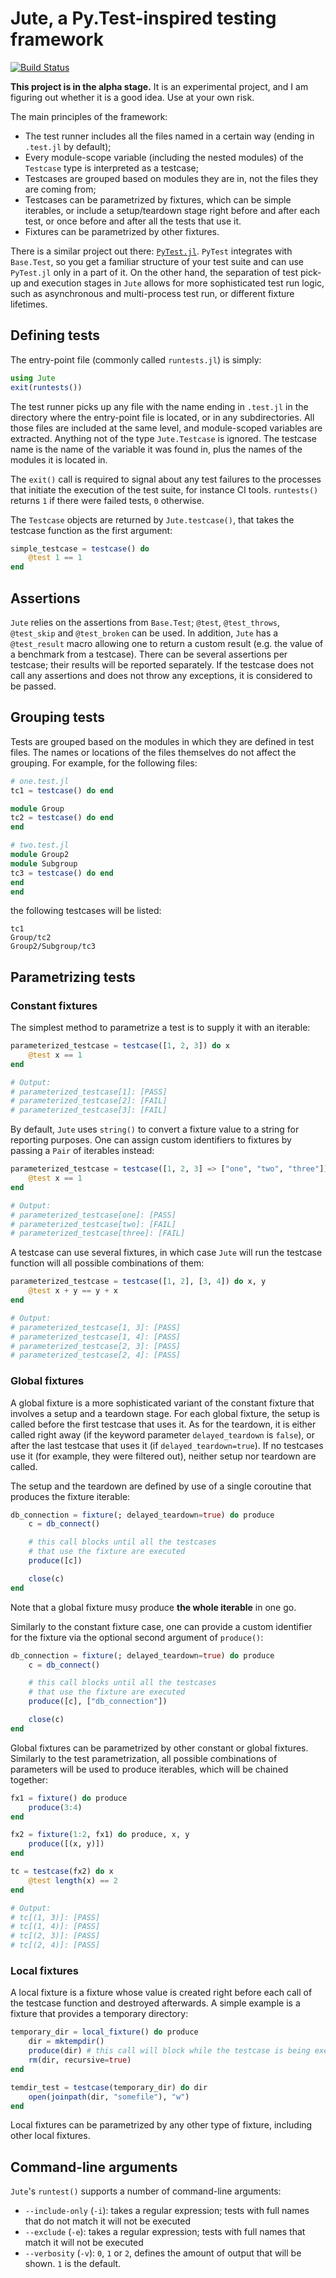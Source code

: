 # Jute, a Py.Test-inspired testing framework

[![Build Status](https://travis-ci.org/fjarri/Jute.jl.svg?branch=master)](https://travis-ci.org/fjarri/Jute.jl)

**This project is in the alpha stage.**
It is an experimental project, and I am figuring out whether it is a good idea.
Use at your own risk.

The main principles of the framework:

* The test runner includes all the files named in a certain way (ending in `.test.jl` by default);
* Every module-scope variable (including the nested modules) of the `Testcase` type is interpreted as a testcase;
* Testcases are grouped based on modules they are in, not the files they are coming from;
* Testcases can be parametrized by fixtures, which can be simple iterables, or include a setup/teardown stage right before and after each test, or once before and after all the tests that use it.
* Fixtures can be parametrized by other fixtures.

There is a similar project out there: [`PyTest.jl`](https://github.com/pdobacz/PyTest.jl). `PyTest` integrates with `Base.Test`, so you get a familiar structure of your test suite and can use `PyTest.jl` only in a part of it. On the other hand, the separation of test pick-up and execution stages in `Jute` allows for more sophisticated test run logic, such as asynchronous and multi-process test run, or different fixture lifetimes.


## Defining tests

The entry-point file (commonly called `runtests.jl`) is simply:

```julia
using Jute
exit(runtests())
```

The test runner picks up any file with the name ending in `.test.jl` in the directory where the entry-point file is located, or in any subdirectories.
All those files are included at the same level, and module-scoped variables are extracted.
Anything not of the type `Jute.Testcase` is ignored.
The testcase name is the name of the variable it was found in, plus the names of the modules it is located in.

The `exit()` call is required to signal about any test failures to the processes that initiate the execution of the test suite, for instance CI tools.
`runtests()` returns `1` if there were failed tests, `0` otherwise.

The `Testcase` objects are returned by `Jute.testcase()`, that takes the testcase function as the first argument:

```julia
simple_testcase = testcase() do
    @test 1 == 1
end
```


## Assertions

`Jute` relies on the assertions from `Base.Test`; `@test`, `@test_throws`, `@test_skip` and `@test_broken` can be used.
In addition, `Jute` has a `@test_result` macro allowing one to return a custom result (e.g. the value of a benchmark from a testcase).
There can be several assertions per testcase; their results will be reported separately.
If the testcase does not call any assertions and does not throw any exceptions, it is considered to be passed.


## Grouping tests

Tests are grouped based on the modules in which they are defined in test files.
The names or locations of the files themselves do not affect the grouping.
For example, for the following files:

```julia
# one.test.jl
tc1 = testcase() do end

module Group
tc2 = testcase() do end
end

# two.test.jl
module Group2
module Subgroup
tc3 = testcase() do end
end
end
```

the following testcases will be listed:

```
tc1
Group/tc2
Group2/Subgroup/tc3
```


## Parametrizing tests

### Constant fixtures

The simplest method to parametrize a test is to supply it with an iterable:

```julia
parameterized_testcase = testcase([1, 2, 3]) do x
    @test x == 1
end

# Output:
# parameterized_testcase[1]: [PASS]
# parameterized_testcase[2]: [FAIL]
# parameterized_testcase[3]: [FAIL]
```

By default, `Jute` uses `string()` to convert a fixture value to a string for reporting purposes.
One can assign custom identifiers to fixtures by passing a `Pair` of iterables instead:

```julia
parameterized_testcase = testcase([1, 2, 3] => ["one", "two", "three"]) do x
    @test x == 1
end

# Output:
# parameterized_testcase[one]: [PASS]
# parameterized_testcase[two]: [FAIL]
# parameterized_testcase[three]: [FAIL]
```

A testcase can use several fixtures, in which case `Jute` will run the testcase function will all possible combinations of them:

```julia
parameterized_testcase = testcase([1, 2], [3, 4]) do x, y
    @test x + y == y + x
end

# Output:
# parameterized_testcase[1, 3]: [PASS]
# parameterized_testcase[1, 4]: [PASS]
# parameterized_testcase[2, 3]: [PASS]
# parameterized_testcase[2, 4]: [PASS]
```

### Global fixtures

A global fixture is a more sophisticated variant of the constant fixture that involves a setup and a teardown stage.
For each global fixture, the setup is called before the first testcase that uses it.
As for the teardown, it is either called right away (if the keyword parameter `delayed_teardown` is `false`), or after the last testcase that uses it (if `delayed_teardown=true`).
If no testcases use it (for example, they were filtered out), neither setup nor teardown are called.

The setup and the teardown are defined by use of a single coroutine that produces the fixture iterable:

```julia
db_connection = fixture(; delayed_teardown=true) do produce
    c = db_connect()

    # this call blocks until all the testcases
    # that use the fixture are executed
    produce([c])

    close(c)
end
```

Note that a global fixture musy produce **the whole iterable** in one go.

Similarly to the constant fixture case, one can provide a custom identifier for the fixture via the optional second argument of `produce()`:

```julia
db_connection = fixture(; delayed_teardown=true) do produce
    c = db_connect()

    # this call blocks until all the testcases
    # that use the fixture are executed
    produce([c], ["db_connection"])

    close(c)
end
```

Global fixtures can be parametrized by other constant or global fixtures.
Similarly to the test parametrization, all possible combinations of parameters will be used to produce iterables, which will be chained together:

```julia
fx1 = fixture() do produce
    produce(3:4)
end

fx2 = fixture(1:2, fx1) do produce, x, y
    produce([(x, y)])
end

tc = testcase(fx2) do x
    @test length(x) == 2
end

# Output:
# tc[(1, 3)]: [PASS]
# tc[(1, 4)]: [PASS]
# tc[(2, 3)]: [PASS]
# tc[(2, 4)]: [PASS]
```


### Local fixtures

A local fixture is a fixture whose value is created right before each call of the testcase function and destroyed afterwards.
A simple example is a fixture that provides a temporary directory:

```julia
temporary_dir = local_fixture() do produce
    dir = mktempdir()
    produce(dir) # this call will block while the testcase is being executed
    rm(dir, recursive=true)
end

temdir_test = testcase(temporary_dir) do dir
    open(joinpath(dir, "somefile"), "w")
end
```

Local fixtures can be parametrized by any other type of fixture, including other local fixtures.


## Command-line arguments

`Jute`'s `runtest()` supports a number of command-line arguments:

* `--include-only` (`-i`): takes a regular expression; tests with full names that do not match it will not be executed
* `--exclude` (`-e`): takes a regular expression; tests with full names that match it will not be executed
* `--verbosity` (`-v`): `0`, `1` or `2`, defines the amount of output that will be shown. `1` is the default.
